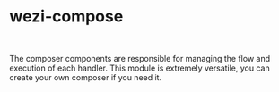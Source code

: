 # wezi-compose

<br>

The composer components are responsible for managing the flow and execution of each handler.
This module is extremely versatile, you can create your own composer if you need it.
